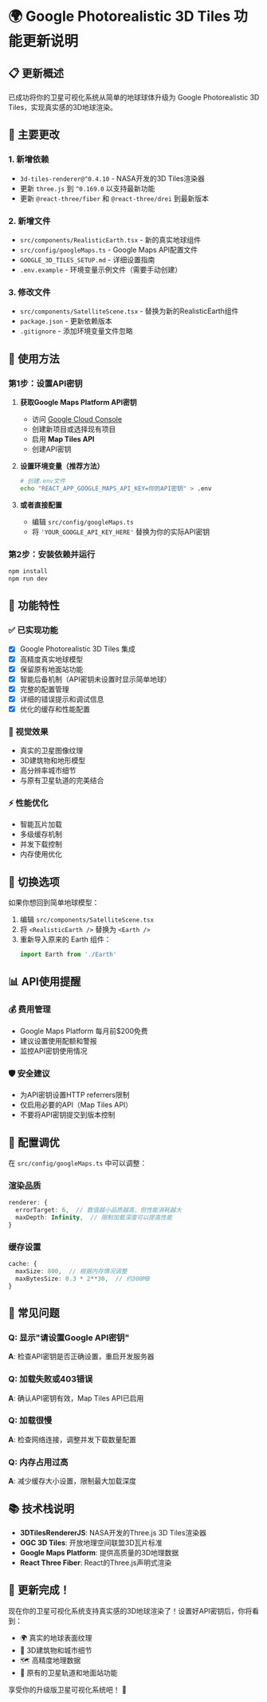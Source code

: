 # 🌍 Google Photorealistic 3D Tiles 功能更新说明

## 📋 更新概述

已成功将你的卫星可视化系统从简单的地球球体升级为 Google Photorealistic 3D Tiles，实现真实感的3D地球渲染。

## 🔧 主要更改

### 1. 新增依赖
- `3d-tiles-renderer@^0.4.10` - NASA开发的3D Tiles渲染器
-  更新 `three.js` 到 `^0.169.0` 以支持最新功能
-  更新 `@react-three/fiber` 和 `@react-three/drei` 到最新版本

### 2. 新增文件
- `src/components/RealisticEarth.tsx` - 新的真实地球组件
- `src/config/googleMaps.ts` - Google Maps API配置文件
- `GOOGLE_3D_TILES_SETUP.md` - 详细设置指南
- `.env.example` - 环境变量示例文件（需要手动创建）

### 3. 修改文件
- `src/components/SatelliteScene.tsx` - 替换为新的RealisticEarth组件
- `package.json` - 更新依赖版本
- `.gitignore` - 添加环境变量文件忽略

## 🚀 使用方法

### 第1步：设置API密钥

1. **获取Google Maps Platform API密钥**
   - 访问 [Google Cloud Console](https://console.cloud.google.com/)
   - 创建新项目或选择现有项目
   - 启用 **Map Tiles API**
   - 创建API密钥

2. **设置环境变量（推荐方法）**
   ```bash
   # 创建.env文件
   echo "REACT_APP_GOOGLE_MAPS_API_KEY=你的API密钥" > .env
   ```

3. **或者直接配置**
   - 编辑 `src/config/googleMaps.ts`
   - 将 `'YOUR_GOOGLE_API_KEY_HERE'` 替换为你的实际API密钥

### 第2步：安装依赖并运行

```bash
npm install
npm run dev
```

## 🎯 功能特性

### ✅ 已实现功能
- [x] Google Photorealistic 3D Tiles 集成
- [x] 高精度真实地球模型
- [x] 保留原有地面站功能
- [x] 智能后备机制（API密钥未设置时显示简单地球）
- [x] 完整的配置管理
- [x] 详细的错误提示和调试信息
- [x] 优化的缓存和性能配置

### 🎨 视觉效果
- 真实的卫星图像纹理
- 3D建筑物和地形模型
- 高分辨率城市细节
- 与原有卫星轨道的完美结合

### ⚡ 性能优化
- 智能瓦片加载
- 多级缓存机制
- 并发下载控制
- 内存使用优化

## 🔄 切换选项

如果你想回到简单地球模型：

1. 编辑 `src/components/SatelliteScene.tsx`
2. 将 `<RealisticEarth />` 替换为 `<Earth />`
3. 重新导入原来的 Earth 组件：
   ```typescript
   import Earth from './Earth'
   ```

## 📊 API使用提醒

### 💰 费用管理
- Google Maps Platform 每月前$200免费
- 建议设置使用配额和警报
- 监控API密钥使用情况

### 🛡️ 安全建议
- 为API密钥设置HTTP referrers限制
- 仅启用必要的API（Map Tiles API）
- 不要将API密钥提交到版本控制

## 🔧 配置调优

在 `src/config/googleMaps.ts` 中可以调整：

### 渲染品质
```typescript
renderer: {
  errorTarget: 6,  // 数值越小品质越高，但性能消耗越大
  maxDepth: Infinity,  // 限制加载深度可以提高性能
}
```

### 缓存设置
```typescript
cache: {
  maxSize: 800,  // 根据内存情况调整
  maxBytesSize: 0.3 * 2**30,  // 约300MB
}
```

## 🐛 常见问题

### Q: 显示"请设置Google API密钥"
**A**: 检查API密钥是否正确设置，重启开发服务器

### Q: 加载失败或403错误
**A**: 确认API密钥有效，Map Tiles API已启用

### Q: 加载很慢
**A**: 检查网络连接，调整并发下载数量配置

### Q: 内存占用过高
**A**: 减少缓存大小设置，限制最大加载深度

## 📚 技术栈说明

- **3DTilesRendererJS**: NASA开发的Three.js 3D Tiles渲染器
- **OGC 3D Tiles**: 开放地理空间联盟3D瓦片标准
- **Google Maps Platform**: 提供高质量的3D地理数据
- **React Three Fiber**: React的Three.js声明式渲染

## 🎉 更新完成！

现在你的卫星可视化系统支持真实感的3D地球渲染了！设置好API密钥后，你将看到：

- 🌍 真实的地球表面纹理
- 🏢 3D建筑物和城市细节
- 🗺️ 高精度地理数据
- 📡 原有的卫星轨道和地面站功能

享受你的升级版卫星可视化系统吧！ 🚀 